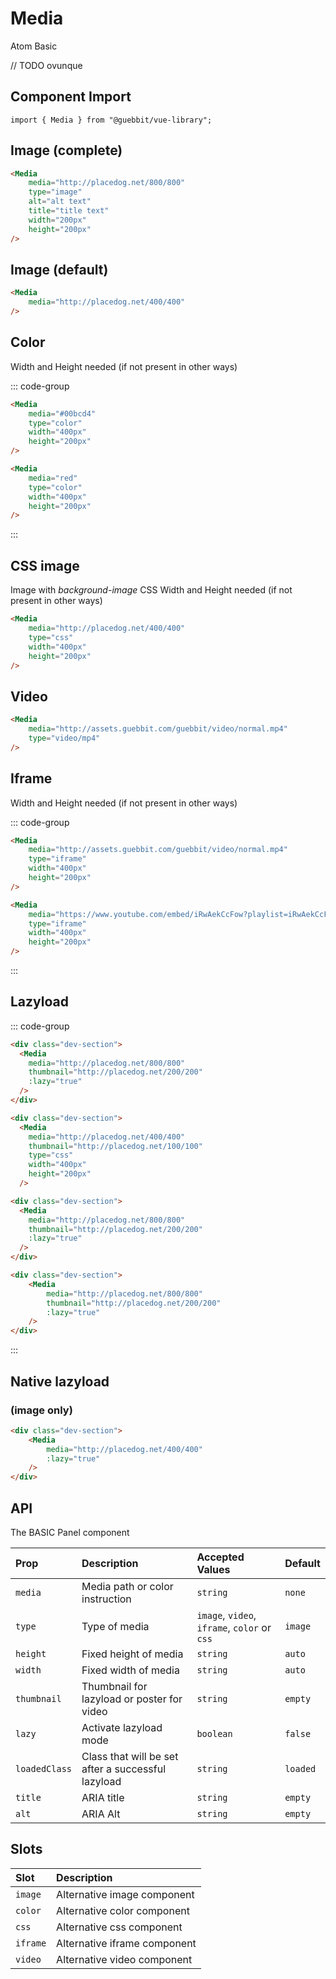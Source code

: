 # Media
<Badge type="tip">Atom</Badge> <Badge type="tip">Basic</Badge>

// TODO ovunque
## Component Import

```vue
import { Media } from "@guebbit/vue-library";
```

## Image (complete)

<div class="dev-section">
    <Media
        media="http://placedog.net/800/800"
        type="image"
        alt="alt text"
        title="title text"
        width="200px"
        height="200px"
    />
</div>

```html
<Media
    media="http://placedog.net/800/800"
    type="image"
    alt="alt text"
    title="title text"
    width="200px"
    height="200px"
/>
```

## Image (default)

<div class="dev-section">
    <Media
        media="http://placedog.net/400/400"
    />
</div>

```html
<Media
    media="http://placedog.net/400/400"
/>
```

## Color
Width and Height needed (if not present in other ways)

<div class="dev-section" style="gap:1em">
    <Media
        media="#00bcd4"
        type="color"
        width="400px"
        height="200px"
    />
    <Media
        media="red"
        type="color"
        width="400px"
        height="200px"
    />
</div>

::: code-group
```html [hex]
<Media
    media="#00bcd4"
    type="color"
    width="400px"
    height="200px"
/>
```
```html [name]
<Media
    media="red"
    type="color"
    width="400px"
    height="200px"
/>
```
:::

## CSS image
Image with *background-image* CSS
Width and Height needed (if not present in other ways)

<div class="dev-section">
    <Media
        media="http://placedog.net/400/400"
        type="css"
        width="400px"
        height="200px"
    />
</div>

```html
<Media
    media="http://placedog.net/400/400"
    type="css"
    width="400px"
    height="200px"
/>
```

## Video

<div class="dev-section">
    <Media
        media="http://assets.guebbit.com/guebbit/video/normal.mp4"
        thumbnail="http://placedog.net/400/400"
        type="video/mp4"
    />
</div>

```html
<Media
    media="http://assets.guebbit.com/guebbit/video/normal.mp4"
    type="video/mp4"
/>
```

## Iframe
Width and Height needed (if not present in other ways)

<div class="dev-section">
    <Media
        media="http://assets.guebbit.com/guebbit/video/normal.mp4"
        type="iframe"
        width="400px"
        height="200px"
    />
    <Media
        media="https://www.youtube.com/embed/iRwAekCcFow?playlist=iRwAekCcFow&controls=0&showinfo=0&rel=0&autoplay=1&loop=1&mute=1"
        type="iframe"
        width="400px"
        height="200px"
    />
</div>


::: code-group
```html [link to regula video]
<Media
    media="http://assets.guebbit.com/guebbit/video/normal.mp4"
    type="iframe"
    width="400px"
    height="200px"
/>
```
```html [link to youtube]
<Media
    media="https://www.youtube.com/embed/iRwAekCcFow?playlist=iRwAekCcFow&controls=0&showinfo=0&rel=0&autoplay=1&loop=1&mute=1"
    type="iframe"
    width="400px"
    height="200px"
/>
```
:::


## Lazyload

<div class="dev-section">
    <Media
        media="http://placedog.net/400/200"
        thumbnail="http://placedog.net/100/100"
        :lazy="true"
    />
    <Media
        media="http://placedog.net/400/400"
        thumbnail="http://placedog.net/100/100"
        type="css"
        width="400px"
        height="200px"
    />
    <Media
        media="http://assets.guebbit.com/guebbit/video/normal.mp4"
        thumbnail="http://placedog.net/400/200"
        type="video/mp4"
        :lazy="true"
    />
    <Media
        media="http://assets.guebbit.com/guebbit/video/normal.mp4"
        type="iframe"
        width="400px"
        height="200px"
        :lazy="true"
    />
</div>

::: code-group
```html [image]
<div class="dev-section">
  <Media
    media="http://placedog.net/800/800"
    thumbnail="http://placedog.net/200/200"
    :lazy="true"
  />
</div>
```
```html [css image]
<div class="dev-section">
  <Media
    media="http://placedog.net/400/400"
    thumbnail="http://placedog.net/100/100"
    type="css"
    width="400px"
    height="200px"
  />
```
```html [video]
<div class="dev-section">
  <Media
    media="http://placedog.net/800/800"
    thumbnail="http://placedog.net/200/200"
    :lazy="true"
  />
</div>
```
```html [iframe]
<div class="dev-section">
    <Media
        media="http://placedog.net/800/800"
        thumbnail="http://placedog.net/200/200"
        :lazy="true"
    />
</div>
```
:::

## Native lazyload
### (image only)

<div class="dev-section">
    <Media
        media="http://placedog.net/400/400"
        :lazy="true"
    />
</div>

```html
<div class="dev-section">
    <Media
        media="http://placedog.net/400/400"
        :lazy="true"
    />
</div>
```

## API

The BASIC Panel component

| Prop           | Description                                        | Accepted Values                              | Default  |
|:---------------|:---------------------------------------------------|:---------------------------------------------|:---------|
| `media`        | Media path or color instruction                    | `string`                                     | `none`   |
| `type`         | Type of media                                      | `image`, `video`, `iframe`, `color` or `css` | `image`  |
| `height`       | Fixed height of media                              | `string`                                     | `auto`   |
| `width`        | Fixed width of media                               | `string`                                     | `auto`   |
| `thumbnail`    | Thumbnail for lazyload or poster for video         | `string`                                     | `empty`  |
| `lazy`         | Activate lazyload mode                             | `boolean`                                    | `false`  |
| `loadedClass`  | Class that will be set after a successful lazyload | `string`                                     | `loaded` |
| `title`        | ARIA title                                         | `string`                                     | `empty`  |
| `alt`          | ARIA Alt                                           | `string`                                     | `empty`  |

## Slots

| Slot        | Description                  |
|:------------|:-----------------------------|
| `image`     | Alternative image component  |
| `color`     | Alternative color component  |
| `css`       | Alternative css component    |
| `iframe`    | Alternative iframe component |
| `video`     | Alternative video component  |

<style lang="scss">
@import "../../theme.scss";
</style>

<script setup>
import { Media } from "../../../src/";
</script>
